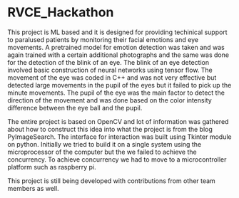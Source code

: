 # RVCE_Hackathon

This project is ML based and it is designed for providing techinical support to paralused patients by monitoring their facial emotions and eye movements.
A pretrained model for emotion detection was taken and was again trained with a certain additional photographs and the same was done for the detection of the blink of an eye.
The blink of an eye detection involved basic construction of neural networks using tensor flow.
The movement of the eye was coded in C++ and was not very effective but detected large movements in the pupil of the eyes but it failed to pick up the minute movements.
The pupil of the eye was the main factor to detect the direction of the movement and was done based on the color intensity difference between the eye ball and the pupil.

The entire project is based on OpenCV and lot of information was gathered about how to construct this idea into what the project is from the blog PyImageSearch.
The interface for interaction was built using Tkinter module on python. Initially we tried to build it on a single system using the microprocessor of the computer but the we failed to achieve the concurrency.
To achieve concurrency we had to move to a microcontroller platform such as raspberry pi.

This project is still being developed with contributions from other team members as well.
